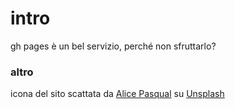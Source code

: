 # intro

gh pages è un bel servizio, perché non sfruttarlo?

### altro

<span>icona del sito scattata da
<a href="https://unsplash.com/@stri_khedonia?utm_source=unsplash&amp;utm_medium=referral&amp;utm_content=creditCopyText">Alice Pasqual</a>
su <a href="https://unsplash.com/s/photos/oranges?utm_source=unsplash&amp;utm_medium=referral&amp;utm_content=creditCopyText">Unsplash</a></span>

